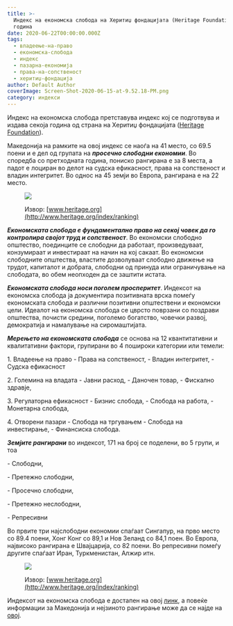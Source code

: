 ```yaml
---
title: >-
  Индекс на економска слобода на Херитиџ фондацијата (Heritage Foundation) 2020
  година
date: 2020-06-22T00:00:00.000Z
tags:
  - владеење-на-право
  - економска-слобода
  - индекс
  - пазарна-економија
  - права-на-сопственост
  - херитиџ-фондација
author: Default Author
coverImage: Screen-Shot-2020-06-15-at-9.52.18-PM.png
category: индекси
---
```


Индекс на економска слобода претставува индекс кој се подготвува и издава секоја година од страна на Херитиџ фондацијата ([Heritage Foundation](https://www.heritage.org/)).

Македонија на рамките на овој индекс се наоѓа на 41 место, со 69.5 поени и e дел од групата на **_просечно слободни економии_**. Во споредба со претходната година, пониско рангирана е за 8 места, а падот е лоциран во делот на судска ефикасност, права на сопственост и владин интегритет. Во однос на 45 земји во Европа, рангирана е на 22 место.

<figure>

[![](http://libertaniabackup.local/wp-content/uploads/2020/06/Heritge-Slika-1.png)](www.heritage.org/index/ranking)

<figcaption>


Извор: [www.heritage.org](http://www.heritage.org/index/ranking)

</figcaption>

</figure>

**_Економската слобода е фундаментално право на секој човек да го контролира својот труд и сопственост_**. Во економски слободно општество, поединците се слободни да работаат, произведуваат, конзумираат и инвестираат на начин на кој сакаат. Во економски слободните општества, властите дозволуваат слободно движење на трудот, капиталот и добрата, слободни од принуда или ограничување на слободата, во обем неопходен да се заштити истата.

**_Економската слобода носи поголем просперитет_**. Индексот на економска слобода ја документира позитивната врска помеѓу економската слобода и различни позитивни општествени и економски цели. Идеалот на економска слобода се цврсто поврзани со поздрави општества, почисти средини, поголемо богатство, човечки развој, демократија и намалување на сиромаштијата.

**_Мерењето на економската слобода_** се основа на 12 квантитативни и квалитативни фактори, групирани во 4 пошироки категории или темели:

1\. Владеење на право
\- Права на сопственост,
\- Владин интегритет,
\- Судска ефикасност

2\. Големина на владата
\- Јавни расход,
\- Даночен товар,
\- Фискално здравје,

3\. Регулаторна ефикасност
\- Бизнис слобода,
\- Слобода на работа,
\- Монетарна слобода,

4\. Отворени пазари
\- Слобода на тргувањем
\- Слобода на инвестирање,
\- Финансиска слобода.

**_Земјите рангирани_** во индексот, 171 на број се поделени, во 5 групи, и тоа 

\- Слободни,

\- Претежно слободни,

\- Просечно слободни,

\- Претежно неслободни,

\- Репресивни

Во првите три најслободни економии спаѓаат Сингапур, на прво место со 89.4 поени, Хонг Конг со 89,1 и Нов Зеланд со 84,1 поен. Во Европа, највисоко рангирана е Швајцарија, со 82 поени. Во репресивни помеѓу другите спаѓаат Иран, Туркменистан, Алжир итн. 

<figure>

[![](http://libertaniabackup.local/wp-content/uploads/2020/06/Heritge-Slika-2.png)](http://www.heritage.org/index/ranking)

<figcaption>

Извор: [www.heritage.org](http://www.heritage.org/index/ranking)

</figcaption>

</figure>

Индексот на економска слобода е достапен на овој [линк](https://www.heritage.org/index/ranking), а повеќе информации за Македонија и нејзиното рангирање може да се најде на [овој](https://mbh.mk/2020/06/10/makedonija-pad-heritage-2020/?fbclid=IwAR3TSd5Pc6O-7I0t8cXs4vepRn4Pr5pIF-i0Txzum-5GDrZ88NN8HiU5eGo).
